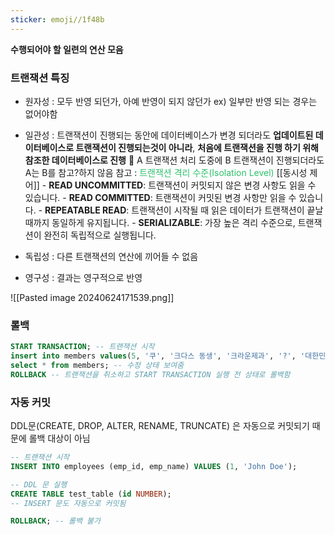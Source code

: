 ```yaml
---
sticker: emoji//1f48b
---
```

**수행되어야 할 일련의 연산 모음**

### 트랜잭션 특징
- 원자성 : 모두 반영 되던가, 아예 반영이 되지 않던가 
	ex) 일부만 반영 되는 경우는 없어야함
	
 - 일관성 : 트랜잭션이 진행되는 동안에 데이터베이스가 변경 되더라도  **업데이트된 데이터베이스로 트랜잭션이 진행되는것이 아니라**, **처음에 트랜잭션을 진행 하기 위해 참조한 데이터베이스로 진행**
	 🐤 A 트랜잭션 처리 도중에 B 트랜잭션이 진행되더라도 A는 B를 참고?하지 않음
	참고 : <font color="#2DC26B">트랜잭션 격리 수준(Isolation Level)</font> [[동시성 제어]] 
		 - **READ UNCOMMITTED**: 트랜잭션이 커밋되지 않은 변경 사항도 읽을 수 있습니다.
		- **READ COMMITTED**: 트랜잭션이 커밋된 변경 사항만 읽을 수 있습니다.
		- **REPEATABLE READ**: 트랜잭션이 시작될 때 읽은 데이터가 트랜잭션이 끝날 때까지 동일하게 유지됩니다.
		- **SERIALIZABLE**: 가장 높은 격리 수준으로, 트랜잭션이 완전히 독립적으로 실행됩니다.
	
- 독립성 : 다른 트랜잭션의 연산에 끼어들 수 없음

- 영구성 : 결과는 영구적으로 반영

![[Pasted image 20240624171539.png]]

### 롤백

``` SQL
START TRANSACTION; -- 트랜잭션 시작
insert into members values(5, '쿠', '크다스 동생', '크라운제과', '?', '대한민국'); -- 데이터 수정
select * from members; -- 수정 상태 보여줌
ROLLBACK -- 트랜잭션을 취소하고 START TRANSACTION 실행 전 상태로 롤백함
```

### 자동 커밋
DDL문(CREATE, DROP, ALTER, RENAME, TRUNCATE) 은 자동으로 커밋되기 때문에 롤백 대상이 아님

```SQL
-- 트랜잭션 시작 
INSERT INTO employees (emp_id, emp_name) VALUES (1, 'John Doe'); 

-- DDL 문 실행 
CREATE TABLE test_table (id NUMBER); 
-- INSERT 문도 자동으로 커밋됨

ROLLBACK; -- 롤백 불가
```

